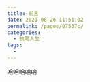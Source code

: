 ```yaml
---
title: 前言
date: 2021-08-26 11:51:02
permalink: /pages/07537c/
categories:
  - 执笔人生
tags:
  - 
---
```

哈哈哈哈哈
